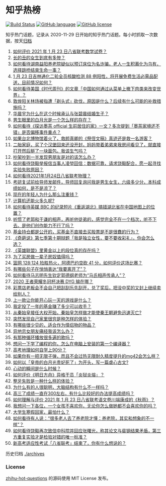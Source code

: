 # 知乎热榜
[![Build Status](https://github.com/ToWeLong/zhihu-hot-questions/workflows/CI/badge.svg)](https://github.com/ToWeLong/zhihu-hot-questions/actions)
[![GitHub language](https://img.shields.io/badge/language-golang-orange.svg)](https://golang.org/)
[![GitHub license](https://img.shields.io/github/license/ToWeLong/zhihu-hot-questions)](https://github.com/ToWeLong/zhihu-hot-questions/blob/main/LICENSE)

知乎热门话题，记录从 2020-11-29 日开始的知乎热门话题。每小时抓取一次数据，按天[归档](./archives)

<!-- BEGIN -->

1. [如何评价 2021 年 1 月 23 日八省联考数学试卷？](https://www.zhihu.com/question/440792065)
1. [长的丑的女生到底有多惨？](https://www.zhihu.com/question/352979580)
1. [如何看待湖南益阳养老院疑似以预订床位为名诈骗，老人一生积蓄化为乌有，选择跳桥结束生命一事？](https://www.zhihu.com/question/440757467)
1. [1 月 23 日吉林通化二轮全员核酸检测 88 例阳性，将开展免费生活必需品配送，目前情况如何？](https://www.zhihu.com/question/440793151)
1. [如何看待美国《时代周刊》的文章「中国如何通过从菜单上撤下肉类来改变世界」？](https://www.zhihu.com/question/440832450)
1. [敦煌阳关林场被指遭「剃头式」砍伐，原因是什么？后续有什么可能的补救措施吗？](https://www.zhihu.com/question/440744049)
1. [华晨宇为什么在这个时候承认与张碧晨结婚生子？](https://www.zhihu.com/question/440655743)
1. [男生眼里的白月光是一个怎么样的存在？](https://www.zhihu.com/question/277228908)
1. [如何看待《探访墨茶 official 生前居住的家》一文？多次提到「墨茶家境还不错」是否偏移事件重点？](https://www.zhihu.com/question/440725655)
1. [如果台北博物馆着火了，救颜真卿的《祭侄文稿》真迹还是救一名游客？](https://www.zhihu.com/question/440177008)
1. [二胎家庭，买了个汉堡回来还没开封，妈妈带着弟弟来我房间看见了，就直接打开然后掰了一块面包。我该生气吗？](https://www.zhihu.com/question/440684547)
1. [吵架吵到一半发现男朋友是对的该怎么办？](https://www.zhihu.com/question/422596620)
1. [如何看待饶毅举报信当事人凌堃回信：数据可靠，请求饶毅配合，愿一起寻找实验失败原因？](https://www.zhihu.com/question/440902596)
1. [如何看待2021年1月24日八省联考物理？](https://www.zhihu.com/question/440822934)
1. [考研复试前给导师发邮件，导师回复询问我是男生女生，六级多少分，本科成绩如何，是不是凉了？](https://www.zhihu.com/question/376821993)
1. [现在的年轻人为什么那么注重钱？](https://www.zhihu.com/question/440570935)
1. [计算机还能火多久呢?](https://www.zhihu.com/question/438642229)
1. [如何看待英媒 BBC 的纪录短片《重返湖北》搞错湖北省在中国地图上的位置？](https://www.zhihu.com/question/440835928)
1. [听惯了老郭和于谦的相声，再听他徒弟的，感觉完全不在一个档次，听不下去。是他们创作能力不行了吗？](https://www.zhihu.com/question/432235586)
1. [基金持仓都是公开的，买基金不直接去买股票是不是很蠢的行为？](https://www.zhihu.com/question/439342323)
1. [《奇葩说》第七季第十期辩题「我是独立女性，要不要收彩礼」，你会怎么选？](https://www.zhihu.com/question/440833162)
1. [《英雄联盟》里黄金以上的段位真的存在吗？](https://www.zhihu.com/question/440591376)
1. [为了买房做一辈子房奴值得吗？](https://www.zhihu.com/question/420453128)
1. [篮网 128:124 险胜热火，阿德巴约空砍 41 分，如何评价这场比赛？](https://www.zhihu.com/question/440892603)
1. [有哪些句子在悄悄表达“我要离开了”？](https://www.zhihu.com/question/440637432)
1. [如何看待马志明先生钦定郭德纲老师为“马氏相声传承人”？](https://www.zhihu.com/question/440750380)
1. [2020 王者荣耀冬冠杯决赛 DYG 输在哪？](https://www.zhihu.com/question/440834744)
1. [彩票店老板会不会自己把刮刮乐先刮开，兑了奖后，把没中奖的又封上继续卖给别人？](https://www.zhihu.com/question/438582179)
1. [上一款让你能开心玩一天的游戏是什么？](https://www.zhihu.com/question/439089457)
1. [我定投了一年的基金赚了多少可以收手？](https://www.zhihu.com/question/313714502)
1. [从秦始皇接任大权开始，秦始皇怎样做才能使秦王朝避免迅速灭亡?](https://www.zhihu.com/question/403138968)
1. [突然发现自己家里很穷是种怎样的体验？](https://www.zhihu.com/question/325864780)
1. [有哪些很少见的，适合作为情侣物的物品？](https://www.zhihu.com/question/35848534)
1. [异地恋女朋友痛经我该怎么办？](https://www.zhihu.com/question/308273320)
1. [有那种循环播放很多遍的歌吗？](https://www.zhihu.com/question/440341375)
1. [想问一下学了编程的你，怎么在电脑上安装的第一个编译器？](https://www.zhihu.com/question/440371403)
1. [高考地理如何自学上90分？](https://www.zhihu.com/question/34427770)
1. [如果你有一把无限子弹，而且不会过热无限耐久精度提升的mg42会怎么样？](https://www.zhihu.com/question/440763213)
1. [如何以「皇帝的白月光贵妃死了」为开头，写一篇虐心古文?](https://www.zhihu.com/question/435694240)
1. [心动的瞬间是什么时候？](https://www.zhihu.com/question/433440767)
1. [如何评价《明日方舟》异格干员「炎狱炎熔」？](https://www.zhihu.com/question/438969877)
1. [整牙失败是一种什么样的体验？](https://www.zhihu.com/question/285380876)
1. [为什么有的人很聪明，大脑结构有什么不一样吗？](https://www.zhihu.com/question/361029741)
1. [高三了成绩一直在300左右，有什么比较好的办法提高成绩吗？](https://www.zhihu.com/question/435738519)
1. [如何理解与评价 2021 年 1 月 23 日八省联考语文卷川端康成的《秋雨》？](https://www.zhihu.com/question/440762695)
1. [我想问一下各位，一个女孩不喜欢你，无论你怎么做她都不会喜欢你的吗？](https://www.zhihu.com/question/437656866)
1. [大学生寒假回家，最怕什么？](https://www.zhihu.com/question/439088772)
1. [如何看待有人说：“很多老人去了养老院才懂：养老院，其实和想象的不一样”？](https://www.zhihu.com/question/440467400)
1. [如何看待饶毅再次致信中科院并回应张曙光，称其论文与裴钢结果矛盾，第三方重复实验才是检验对错的唯一标准？](https://www.zhihu.com/question/440814381)
1. [新高考适应性考试「八省联考」结束了，你有什么想说的？](https://www.zhihu.com/question/440749790)

<!-- END -->

历史归档 [./archives](./archives)


### License
[zhihu-hot-questions](https://github.com/towelong/zhihu-hot-questions) 的源码使用 MIT License 发布。